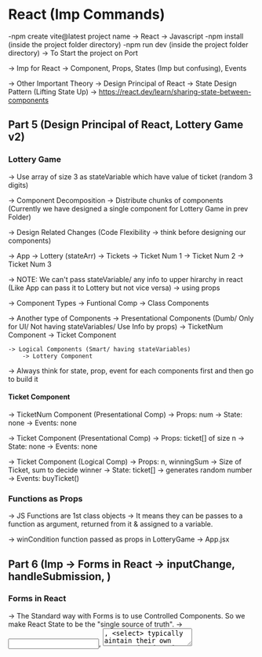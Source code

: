 # React (Imp Commands)
-npm create vite@latest
    project name -> React -> Javascript
-npm install (inside the project folder directory)
-npm run dev (inside the project folder directory) -> To Start the project on Port

-> Imp for React -> Component, Props, States (Imp but confusing), Events

-> Other Important Theory
    -> Design Principal of React 
        -> State Design Pattern (Lifting State Up) -> https://react.dev/learn/sharing-state-between-components




## Part 5 (Design Principal of React, Lottery Game v2)

### Lottery Game
-> Use array of size 3 as stateVariable which have value of ticket (random 3 digits)

-> Component Decomposition
    -> Distribute chunks of components (Currently we have designed a single component for Lottery Game in prev Folder)

-> Design Related Changes (Code Flexibility -> think before designing our components)

-> App
    -> Lottery (stateArr)
        -> Tickets
            -> Ticket Num 1
            -> Ticket Num 2
            -> Ticket Num 3

-> NOTE: We can't pass stateVariable/ any info to upper hirarchy in react (Like App can pass it to Lottery but not vice versa) -> using props

-> Component Types
    -> Funtional Comp
    -> Class Components

-> Another type of Components
    -> Presentational Components (Dumb/ Only for UI/ Not having stateVariables/ Use Info by props)
        -> TicketNum Component
        -> Ticket Component
        
    -> Logical Components (Smart/ having stateVariables)
        -> Lottery Component

-> Always think for state, prop, event for each components first and then go to build it 

#### Ticket Component
-> TicketNum Component (Presentational Comp)
    -> Props: num
    -> State: none
    -> Events: none
    
-> Ticket Component (Presentational Comp)
    -> Props: ticket[] of size n
    -> State: none
    -> Events: none

-> Ticket Component (Logical Comp)
    -> Props: n, winningSum     -> Size of Ticket, sum to decide winner
    -> State: ticket[]          -> generates random number
    -> Events: buyTicket()


### Functions as Props
-> JS Functions are 1st class objects
    -> It means they can be passes to a function as argument, returned from it & assigned to a variable.

-> winCondition function passed as props in LotteryGame -> App.jsx


## Part 6 (Imp -> Forms in React -> inputChange, handleSubmission, )

### Forms in React
-> The Standard way with Forms is to use Controlled Components. So we make React State to be the "single source of truth".
-> <input>, <textarea>, <select> typically aintain their own state and update it based on the user input
-> So we can track the changes in the elements of the form by tracking it using react state variables (as we have seen in the ToDo-reactApp activity)

    let [fullName, setFullName] = useState("")
    let [isDisplay, setIsDisplay] = useState(false)
    let handleNameChange = (event) => {
        setFullName(event.target.value);
        setIsDisplay(false);
    }
    let handleClick = (event) => {
        event.preventDefault();
        setIsDisplay(true);
        // setFullName("");
    }

### Labels in React
-> Connection in HTML Form
    -> Labels -> for (but in React -> It uses JS. and 'for' is reserved keyword in js, So we have to use 'htmlFor' in React)
    -> Input -> id

    <label htmlFor="address">Address: </label>
    <input type="text" id="address" placeholder="enter address" />

### Handeling Multiple Inputs (Imp)
-> We create a common handleInputChange() for all elements
    -> To create functions for each stateVariable to handleChange is not feasible
    - event.target.name -> changed field
    - event.target.value -> new value of the field

-> in the event.target.name  (Important Point)
    -> name should be same as the keyName written in a stateVariable object

-> Computed Property Name (important)
    -> student.name -> It will return the value of name key present in student object
    -> student[name] -> It will return the value of name(here name is variable) key present in student object
        -> if name = "harsh" then student[name] = student.harsh 


-> Some Important Basics
    <label htmlFor="fullName"> Full Name: </label> &ensp;
    <input type="text" id="fullName" name="fullName" placeholder="Enter Full Name" value={formData.fullName} onChange={handleInputChange} />

    -> id attribute is used for -> htmlFor (define in label to connect with it)
    -> name attribute is used for -> let fieldName = event.target.name;
        -> So that we can target field and update it with its newValue
    -> value attribute is using the currentValue to show FormData


-> Create a single handleInputChange() to handle all the changes in input fields osf the form
    function handleInputChange(event) {
        // let fieldName = event.target.name;
        // let newValue = event.target.value;
        // console.log(`${fieldName}, ${newValue}`)

        setFormData( (currData) => {
            // return { ...currData, name: 'Harsh Chouhan' };
            // return {...currData, [fieldName] : newValue }
            return {...currData, [event.target.name] : event.target.value }
        })
    }

    
    <label htmlFor="fullName"> Full Name: </label> &ensp;
    <input type="text" id="fullName" name="fullName" placeholder="Enter Full Name" value={formData.fullName} onChange={handleInputChange} />

-> Prevent Form Default Submit Functions
    <form action="" onSubmit={handleSubmit}>

    function handleSubmit(event) {
        event.preventDefault();
        console.log(formData);

        setFormData({
            fullName: "",
            username: "",
            password: ""
        });
    }

### Comments Form ()
-> like comment component used in different Apps
-> CommentForm.jsx

    import { useState } from "react";

    export default function CommentForm() {

        // Initialise Form Data
        let init = () => {
            return {
                username: "",
                remarks: "",
                rating: 5,
            }
        }

        let [formData, setFormData] = useState(init)

        function handleInputChange(event){
            setFormData( (currData) => {
                return {...currData, [event.target.name]: event.target.value}
            })
        }

        function handleSubmit (event) {
            event.preventDefault();
            console.log(formData);
            setFormData(init);
        }

        return (
            <>
                <h2>Comment Section</h2>

                <form action="" onSubmit={handleSubmit}>

                    <label htmlFor="username">Username:</label> &ensp;
                    <input type="text" name="username" id="username" placeholder="username" onChange={handleInputChange} value={formData.username} />
                    <br /><br />

                    <label htmlFor="remarks">Remarks:</label> &ensp;
                    <textarea name="remarks" id="remarks" onChange={handleInputChange} value={formData.remarks} ></textarea>
                    <br /><br />

                    <label htmlFor="rating">Rating:</label> &ensp;
                    <input type="number" name="rating" id="rating" onChange={handleInputChange} value={formData.rating} min={1} max={5} />
                    <br /><br />

                    <hr />
                    <button>Comment</button>
                </form>
            </>
        )
    }


### Show Comments (Imp )
-> Display Comment by another component
-> CommentsArray -> Array of Objects to store comments -> [{}, {}, {}]
-> Create Comments.jsx to display comments from Array of Objects (Imp -> Sending Data from Down to Up using Indirect method of passing Function as prop )
    -> import CommentForm here and pass addNewComment function as props to it
    -> use addNewComment function in handleSubmit function of CommentForm.jsx 

### Form Validations (Formik)
-> npm install formik
    -> tool used for form validations (most popular tool)
    -> another tool -> YUP
    -> https://formik.org/docs/overview

-> Create another file CommentFormNew.jsx -> where we are going to use formik and import it in Comments.jsx
    -> https://formik.org/docs/tutorial#validation (Take help from here to use formik for validation -> Sample Codes)
    -> changes needed in the file to use formik 
        -> change stateVariable
        -> change onChange={}
        -> change values={}
        -> change onSubmit={}
        -> write validations 


### useEffect() in React (https://react.dev/reference/react/useEffect)
->  The Effect Hook lets you perform side effects in function components
-> Data detching, setting up a subscription, and manually changing the DOM in React components
    are all the examples of side effects.

-> It is used to show some effect whenever the form will renders or re-renders
    -> We can pass function to it (setup)
    -> We can pass dependencies to it (stateVariables)
        -> let create counterY and then pass counterX variable as dependencies
            -> effects of useEffect works only when counterX renders (check console)
                useEffect(()=>{
                    console.log("Count Increased.")
                }, [countX]);
            -> you can array of multiple stateVariables as dependency

-> NOTE:  If we wanna se side effect for the 1st time rendering only then pass empty array as dependecy
    useEffect(()=>{
        console.log("Count Increased.")
    }, []);


#### Use Cases of useEffect() -> https://react.dev/reference/react/useEffect
-> API Calls -> Asynchronous Operations
-> If we want to execute a async function during the rendering (first rendring) then at that time we can use useEffect
-> Jokes Api